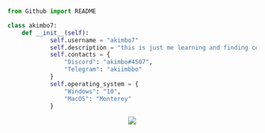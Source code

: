 ```python
from Github import README

class akimbo7:
    def __init__(self):
            self.username = "akimbo7"
            self.description = "this is just me learning and finding cool shit"
            self.contacts = {
                "Discord": "akimbo#4507",
                "Telegram": "akiimbbo"
            }
            self.operating_system = {
                "Windows": "10",
                "MacOS": "Monterey"
            }
```

<div align="center">

  <a href="">![](https://komarev.com/ghpvc/?username=akimbo7&style=for-the-badge&color=AD00FF)</a>

</div>
